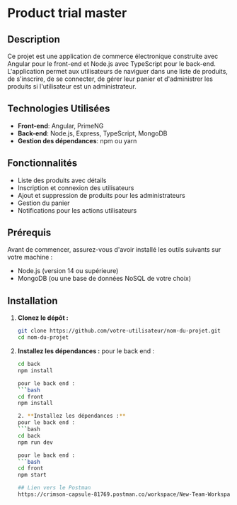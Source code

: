 # Product trial master

## Description
Ce projet est une application de commerce électronique construite avec Angular pour le front-end et Node.js avec TypeScript pour le back-end. L'application permet aux utilisateurs de naviguer dans une liste de produits, de s'inscrire, de se connecter, de gérer leur panier et d'administrer les produits si l'utilisateur est un administrateur.

## Technologies Utilisées
- **Front-end**: Angular, PrimeNG
- **Back-end**: Node.js, Express, TypeScript, MongoDB
- **Gestion des dépendances**: npm ou yarn

## Fonctionnalités
- Liste des produits avec détails
- Inscription et connexion des utilisateurs
- Ajout et suppression de produits pour les administrateurs
- Gestion du panier
- Notifications pour les actions utilisateurs

## Prérequis
Avant de commencer, assurez-vous d'avoir installé les outils suivants sur votre machine :

- Node.js (version 14 ou supérieure)
- MongoDB (ou une base de données NoSQL de votre choix)

## Installation

1. **Clonez le dépôt :**
   ```bash
   git clone https://github.com/votre-utilisateur/nom-du-projet.git
   cd nom-du-projet

2. **Installez les dépendances :**
   pour le back end :
   ```bash
   cd back
   npm install

   pour le back end :
   ```bash
   cd front
   npm install

   2. **Installez les dépendances :**
   pour le back end :
   ```bash
   cd back
   npm run dev

   pour le back end :
   ```bash
   cd front
   npm start

   ## Lien vers le Postman
   https://crimson-capsule-81769.postman.co/workspace/New-Team-Workspace~0a80da7e-6501-4164-95b5-fadf5bb3c3c0/collection/24944181-8473373d-c223-4fef-b2f9-4edef0995f02?action=share&creator=24944181
   
